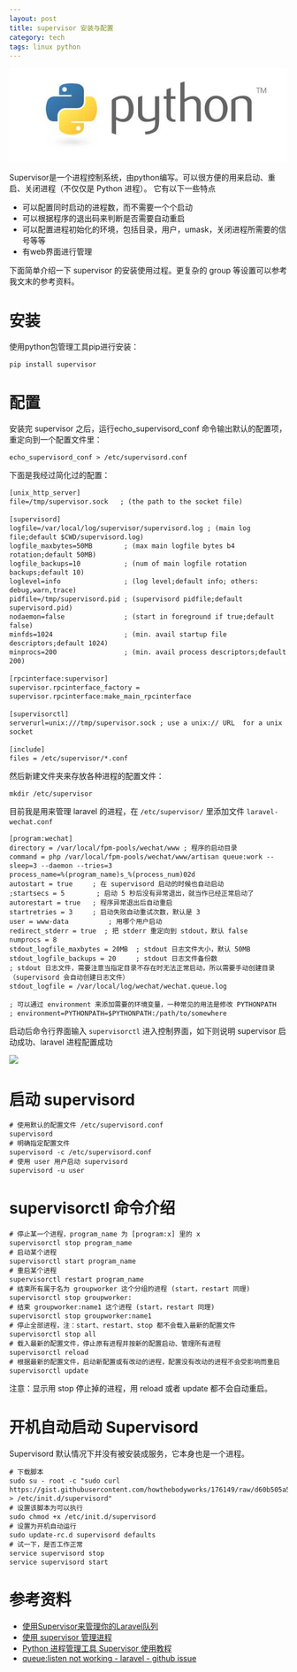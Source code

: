 ```yaml
---
layout: post
title: supervisor 安装与配置
category: tech
tags: linux python
---
```


![](/assets/img/python.jpg)

Supervisor是一个进程控制系统，由python编写。可以很方便的用来启动、重启、关闭进程（不仅仅是 Python 进程）。 它有以下一些特点

* 可以配置同时启动的进程数，而不需要一个个启动
* 可以根据程序的退出码来判断是否需要自动重启
* 可以配置进程初始化的环境，包括目录，用户，umask，关闭进程所需要的信号等等
* 有web界面进行管理

下面简单介绍一下 supervisor 的安装使用过程。更复杂的 group 等设置可以参考我文末的参考资料。

# 安装

使用python包管理工具pip进行安装：

    pip install supervisor

# 配置

安装完 supervisor 之后，运行echo_supervisord_conf 命令输出默认的配置项，重定向到一个配置文件里：

    echo_supervisord_conf > /etc/supervisord.conf

下面是我经过简化过的配置：

    [unix_http_server]
    file=/tmp/supervisor.sock   ; (the path to the socket file)

    [supervisord]
    logfile=/var/local/log/supervisor/supervisord.log ; (main log file;default $CWD/supervisord.log)
    logfile_maxbytes=50MB        ; (max main logfile bytes b4 rotation;default 50MB)
    logfile_backups=10           ; (num of main logfile rotation backups;default 10)
    loglevel=info                ; (log level;default info; others: debug,warn,trace)
    pidfile=/tmp/supervisord.pid ; (supervisord pidfile;default supervisord.pid)
    nodaemon=false               ; (start in foreground if true;default false)
    minfds=1024                  ; (min. avail startup file descriptors;default 1024)
    minprocs=200                 ; (min. avail process descriptors;default 200)
    
    [rpcinterface:supervisor]
    supervisor.rpcinterface_factory = supervisor.rpcinterface:make_main_rpcinterface

    [supervisorctl]
    serverurl=unix:///tmp/supervisor.sock ; use a unix:// URL  for a unix socket

    [include]
    files = /etc/supervisor/*.conf

然后新建文件夹来存放各种进程的配置文件：

    mkdir /etc/supervisor

目前我是用来管理 laravel 的进程，在 `/etc/supervisor/` 里添加文件 `laravel-wechat.conf`

    [program:wechat]
    directory = /var/local/fpm-pools/wechat/www ; 程序的启动目录
    command = php /var/local/fpm-pools/wechat/www/artisan queue:work --sleep=3 --daemon --tries=3
    process_name=%(program_name)s_%(process_num)02d
    autostart = true     ; 在 supervisord 启动的时候也自动启动
    ;startsecs = 5        ; 启动 5 秒后没有异常退出，就当作已经正常启动了
    autorestart = true   ; 程序异常退出后自动重启
    startretries = 3     ; 启动失败自动重试次数，默认是 3
    user = www-data          ; 用哪个用户启动
    redirect_stderr = true  ; 把 stderr 重定向到 stdout，默认 false
    numprocs = 8
    stdout_logfile_maxbytes = 20MB  ; stdout 日志文件大小，默认 50MB
    stdout_logfile_backups = 20     ; stdout 日志文件备份数
    ; stdout 日志文件，需要注意当指定目录不存在时无法正常启动，所以需要手动创建目录（supervisord 会自动创建日志文件）
    stdout_logfile = /var/local/log/wechat/wechat.queue.log

    ; 可以通过 environment 来添加需要的环境变量，一种常见的用法是修改 PYTHONPATH
    ; environment=PYTHONPATH=$PYTHONPATH:/path/to/somewhere
    
启动后命令行界面输入 `supervisorctl` 进入控制界面，如下则说明 supervisor 启动成功、laravel 进程配置成功
     
![](http://7vigrt.com1.z0.glb.clouddn.com/blog/pic/201704/2017-04-24-11.40.26.png)

# 启动 supervisord

    # 使用默认的配置文件 /etc/supervisord.conf
    supervisord
    # 明确指定配置文件
    supervisord -c /etc/supervisord.conf
    # 使用 user 用户启动 supervisord
    supervisord -u user

# supervisorctl 命令介绍
 
    # 停止某一个进程，program_name 为 [program:x] 里的 x
    supervisorctl stop program_name
    # 启动某个进程
    supervisorctl start program_name
    # 重启某个进程
    supervisorctl restart program_name
    # 结束所有属于名为 groupworker 这个分组的进程 (start，restart 同理)
    supervisorctl stop groupworker:
    # 结束 groupworker:name1 这个进程 (start，restart 同理)
    supervisorctl stop groupworker:name1
    # 停止全部进程，注：start、restart、stop 都不会载入最新的配置文件
    supervisorctl stop all
    # 载入最新的配置文件，停止原有进程并按新的配置启动、管理所有进程
    supervisorctl reload
    # 根据最新的配置文件，启动新配置或有改动的进程，配置没有改动的进程不会受影响而重启
    supervisorctl update
    
注意：显示用 stop 停止掉的进程，用 reload 或者 update 都不会自动重启。
 
# 开机自动启动 Supervisord

Supervisord 默认情况下并没有被安装成服务，它本身也是一个进程。

    # 下载脚本
    sudo su - root -c "sudo curl https://gist.githubusercontent.com/howthebodyworks/176149/raw/d60b505a585dda836fadecca8f6b03884153196b/supervisord.sh > /etc/init.d/supervisord"
    # 设置该脚本为可以执行
    sudo chmod +x /etc/init.d/supervisord
    # 设置为开机自动运行
    sudo update-rc.d supervisord defaults
    # 试一下，是否工作正常
    service supervisord stop
    service supervisord start 
    
# 参考资料
    
* [使用Supervisor来管理你的Laravel队列](http://yansu.org/2014/03/22/managing-your-larrvel-queue-by-supervisor.html)    
* [使用 supervisor 管理进程](http://liyangliang.me/posts/2015/06/using-supervisor/)    
* [Python 进程管理工具 Supervisor 使用教程](http://www.restran.net/2015/10/04/supervisord-tutorial/)    
* [queue:listen not working - laravel - github issue](https://github.com/laravel/framework/issues/579)    
